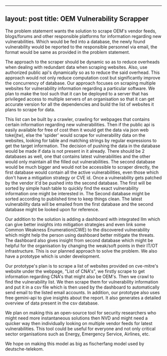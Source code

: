   ---
  layout: post
  title: OEM Vulnerability Scrapper
  ---

The problem statement wants the solution to scrape OEM's vendor feeds, blogs/forums and other responsible platforms for information regarding new vulnerabilities. Which would be fed into a database, the newly found vulnerability would be reported to the responsible personnel via email, the format would be same as provided in the problem statement.

The approach to the scraper should be dynamic so as to reduce overheads when dealing with redundant data when scraping websites. Also, use authorized public api's dynamically so as to reduce the said overhead. This approach would not only reduce computation cost but significantly improve the concurrency of database. Our approach focuses on scraping multiple websites for vulnerability information regarding a particular software. We plan to make the tool such that it can be deployed to a server that has privileged access to multiple servers of an organisation so that it can get accurate version for all the dependencies and build the list of websites it plans to scrape for data. 

This list can be built by a crawler, crawling for webpages that contains certain information regarding new vulnerabilities. Then if the public api is easily available for free of cost then it would get the data via json web toke(jtw), else the 'spider' would scrape for vulnerability data on the websites, looking for table and matching strings by regular expressions to get the target information. The decision of pushing the data in the database would be made if data is not present in it already. There should be 2 databases as well, one that contains latest vulnerabilities and the other would only maintain all the filled out vulnerabilities. The second database would be much bigger and would not be accessible to scraper directly, the first database would contain all the active vulnerabilities, even those which don't have a mitigation strategy or CVE id. Once a vulnerability gets patched by the vendor it'd be pushed into the second database. The first will be sorted by simple hash table to quickly find the exact vulnerability information one might be interested in. The Second database might be sorted according to published time to keep things clean. The latest vulnerability data will be emailed from the first database and the second database might be looked upon for reference.

Our addition to the solution is adding a dashboard with integrated llm which can give better insights into mitigation strategies and even link some Common Weakness Enumeration(CWE) to the discovered vulnerability which might help the person using dashboard better mitigate the threats. The dashboard also gives insight from second database which might be helpful for the organisation by changing the weak/soft points in their IT/OT infrastructure. This is our planned approach to solve the problem. We also have a prototype which is under development.

Our prototype's plan is to scrape a list of websites provided on cve-mitre's website under the webpage, "List of CNA's", we firstly scrape to get information regarding CNA's that might also be OEM's. Then we crawl to find the vulnerability list. We then scrape them for vulnerability information and put it in a csv file which is then used by the dashboard to automatically send email to the listed email accounts. In addition, our prototype also uses free gemini-api to give insights about the report. It also generates a detailed overview of data present in the csv database. 

We plan on making this an open-source tool for security researchers who might need more instantaneous solutions then NVD and might need a quicker way then individually looking on multiple vendor feeds for latest vulnerabilities. This tool could be useful for everyone and not only critical sector organisations such as Energy, Emergency Service, Airlines, etc.

We hope on making this model as big as fischerfang model used by deutsche-telekom.
